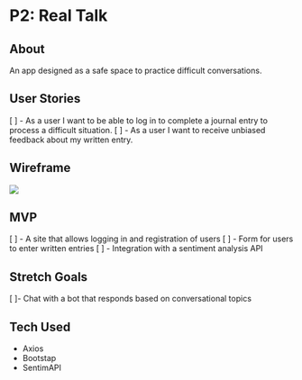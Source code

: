 # P2: Real Talk

## About
An app designed as a safe space to practice difficult conversations. 

## User Stories
[ ] - As a user I want to be able to log in to complete a journal entry to process a difficult situation.
[ ] - As a user I want to receive unbiased feedback about my written entry.


## Wireframe
![](https://i.imgur.com/j47loiM.png)


## MVP
[ ] - A site that allows logging in and registration of users 
[ ] - Form for users to enter written entries
[ ] - Integration with a sentiment analysis API

## Stretch Goals
[ ]- Chat with a bot that responds based on conversational topics

## Tech Used
* Axios
* Bootstap
* SentimAPI


